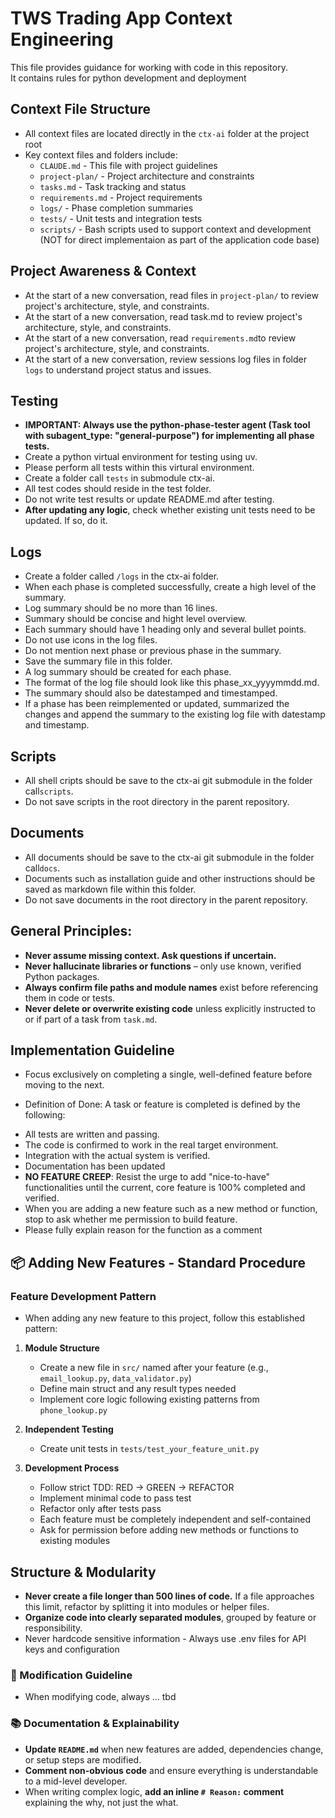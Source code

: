 # TWS Trading App Context Engineering 
This file provides guidance for working with code in this repository.  
It contains rules for python development and deployment 

## Context File Structure
- All context files are located directly in the `ctx-ai` folder at the project root
- Key context files and folders include:
  - `CLAUDE.md` - This file with project guidelines
  - `project-plan/` - Project architecture and constraints
  - `tasks.md` - Task tracking and status
  - `requirements.md` - Project requirements
  - `logs/` - Phase completion summaries
  - `tests/` - Unit tests and integration tests
  - `scripts/` - Bash scripts used to support context and development (NOT
  for direct implementaion as part of the application code base)

## Project Awareness & Context
- At the start of a new conversation, read files in `project-plan/` to review project's architecture, style, and constraints.
- At the start of a new conversation, read task.md to review project's architecture, style, and constraints.
- At the start of a new conversation, read `requirements.md`to review project's architecture, style, and constraints.
- At the start of a new conversation, review sessions log files in folder `logs` to understand project status and issues.

## Testing 
- **IMPORTANT: Always use the python-phase-tester agent (Task tool with subagent_type: "general-purpose") for implementing all phase tests.**
- Create a python virtual environment for testing using uv.
- Please perform all tests within this virtural environment.
- Create a folder call `tests` in submodule ctx-ai.
- All test codes should reside in the test folder.
- Do not write test results or update README.md after testing.
- **After updating any logic**, check whether existing unit tests need to be updated. If so, do it.

## Logs
- Create a folder called `/logs` in the ctx-ai folder.
- When each phase is completed successfully, create a high level of the summary. 
- Log summary should be no more than 16 lines. 
- Summary should be concise and hight level overview.
- Each summary should have 1 heading only and several bullet points.
- Do not use icons in the log files.
- Do not mention next phase or previous phase in the summary.
- Save the summary file in this folder.
- A log summary should be created for each phase.
- The format of the log file should look like this phase_xx_yyyymmdd.md.
- The summary should also be datestamped and timestamped.
- If a phase has been reimplemented or updated, summarized the changes and
append the summary to the existing log file with datestamp and timestamp.

## Scripts 
- All shell cripts should be save to the ctx-ai git submodule in the folder call`scripts`.
- Do not save scripts in the root directory in the parent repository.  

## Documents 
- All documents should be save to the ctx-ai git submodule in the folder call`docs`.
- Documents such as installation guide and other instructions should be saved as
  markdown file within this folder.
- Do not save documents in the root directory in the parent repository.  

## General Principles:
- **Never assume missing context. Ask questions if uncertain.**
- **Never hallucinate libraries or functions** – only use known, verified Python packages.
- **Always confirm file paths and module names** exist before referencing them in code or tests.
- **Never delete or overwrite existing code** unless explicitly instructed to or if part of a task from `task.md`.

## Implementation Guideline
- Focus exclusively on completing a single, well-defined feature before moving to the next.
* Definition of Done: A task or feature is completed is defined by the following:
- All tests are written and passing.
- The code is confirmed to work in the real target environment.
- Integration with the actual system is verified.
- Documentation has been updated
- **NO FEATURE CREEP**: Resist the urge to add "nice-to-have" functionalities until the current, core feature is 100% completed and verified.
- When you are adding a new feature such as a new method or function, stop to ask whether me permission to build feature.
- Please fully explain reason for the function as a comment

## 📦 Adding New Features - Standard Procedure
### Feature Development Pattern
* When adding any new feature to this project, follow this established pattern:

1. **Module Structure**
   - Create a new file in `src/` named after your feature (e.g., `email_lookup.py`, `data_validator.py`)
   - Define main struct and any result types needed
   - Implement core logic following existing patterns from `phone_lookup.py` 

2. **Independent Testing**
   - Create unit tests in `tests/test_your_feature_unit.py`

5. **Development Process**
   - Follow strict TDD: RED → GREEN → REFACTOR
   - Implement minimal code to pass test
   - Refactor only after tests pass
   - Each feature must be completely independent and self-contained
   - Ask for permission before adding new methods or functions to existing modules

## Structure & Modularity
- **Never create a file longer than 500 lines of code.** If a file approaches this limit, refactor by splitting it into modules or helper files.
- **Organize code into clearly separated modules**, grouped by feature or responsibility.
- Never hardcode sensitive information - Always use .env files for API keys and configuration

### 📎 Modification Guideline
- When modifying code, always ... tbd 

### 📚 Documentation & Explainability
- **Update `README.md`** when new features are added, dependencies change, or setup steps are modified.
- **Comment non-obvious code** and ensure everything is understandable to a mid-level developer.
- When writing complex logic, **add an inline `# Reason:` comment** explaining the why, not just the what.

